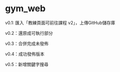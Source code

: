 # gym_web

v0.1: 匯入「教練頁面可前往課程 v2」，上傳GitHub儲存庫

v0.2：還原成可執行部分

v0.3：合併完成未發佈

v0.4：成功發佈版本

v0.5：新增關鍵字搜尋
